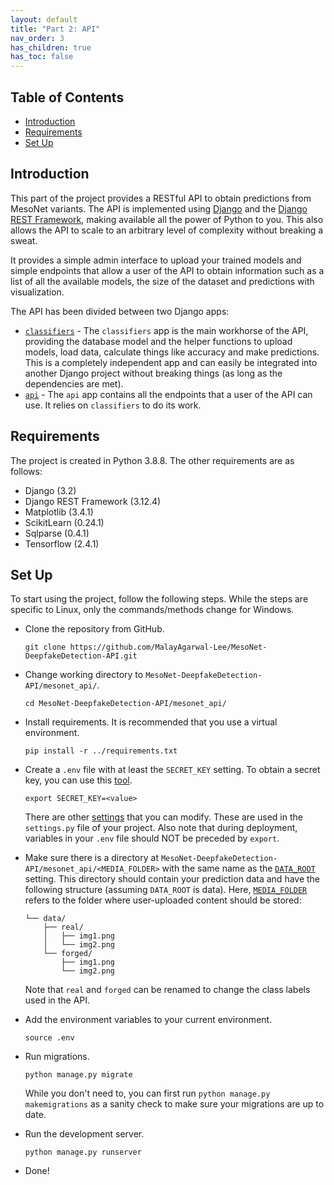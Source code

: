 ```yaml
---
layout: default
title: "Part 2: API"
nav_order: 3
has_children: true
has_toc: false
---
```


## <!-- omit in toc --> Table of Contents

- [Introduction](#introduction)
- [Requirements](#requirements)
- [Set Up](#set-up)

## Introduction

This part of the project provides a RESTful API to obtain predictions from MesoNet variants. The API is implemented using [Django](https://github.com/django/django) and the [Django REST Framework](https://github.com/encode/django-rest-framework), making available all the power of Python to you. This also allows the API to scale to an arbitrary level of complexity without breaking a sweat.

It provides a simple admin interface to upload your trained models and simple endpoints that allow a user of the API to obtain information such as a list of all the available models, the size of the dataset and predictions with visualization.

The API has been divided between two Django apps:

- [`classifiers`](https://github.com/MalayAgarwal-Lee/MesoNet-DeepfakeDetection-API/tree/main/mesonet_api/classifiers) - The `classifiers` app is the main workhorse of the API, providing the database model and the helper functions to upload models, load data, calculate things like accuracy and make predictions. This is a completely independent app and can easily be integrated into another Django project without breaking things (as long as the dependencies are met).
- [`api`](https://github.com/MalayAgarwal-Lee/MesoNet-DeepfakeDetection-API/tree/main/mesonet_api/api) - The `api` app contains all the endpoints that a user of the API can use. It relies on `classifiers` to do its work.

## Requirements

The project is created in Python 3.8.8. The other requirements are as follows:

- Django (3.2)
- Django REST Framework (3.12.4)
- Matplotlib (3.4.1)
- ScikitLearn (0.24.1)
- Sqlparse (0.4.1)
- Tensorflow (2.4.1)

## Set Up

To start using the project, follow the following steps. While the steps are specific to Linux, only the commands/methods change for Windows.

- Clone the repository from GitHub.

  ```shell
  git clone https://github.com/MalayAgarwal-Lee/MesoNet-DeepfakeDetection-API.git
  ```

- Change working directory to `MesoNet-DeepfakeDetection-API/mesonet_api/`.

  ```shell
  cd MesoNet-DeepfakeDetection-API/mesonet_api/
  ```

- Install requirements. It is recommended that you use a virtual environment.

  ```shell
  pip install -r ../requirements.txt
  ```

- Create a `.env` file with at least the `SECRET_KEY` setting. To obtain a secret key, you can use this [tool](https://djecrety.ir/).

  ```shell
  export SECRET_KEY=<value>
  ```

  There are other [settings]() that you can modify. These are used in the `settings.py` file of your project. Also note that during deployment, variables in your `.env` file should NOT be preceded by `export`.

- Make sure there is a directory at `MesoNet-DeepfakeDetection-API/mesonet_api/<MEDIA_FOLDER>` with the same name as the [`DATA_ROOT`](./settings#data_root) setting. This directory should contain your prediction data and have the following structure (assuming `DATA_ROOT` is data). Here, [`MEDIA_FOLDER`](./settings#media_folder) refers to the folder where user-uploaded content should be stored:

  ```shell
  └── data/
      ├── real/
      │   ├── img1.png
      │   └── img2.png
      └── forged/
          ├── img1.png
          └── img2.png
  ```

  Note that `real` and `forged` can be renamed to change the class labels used in the API.

- Add the environment variables to your current environment.

  ```shell
  source .env
  ```

- Run migrations.

  ```shell
  python manage.py migrate
  ```

  While you don't need to, you can first run `python manage.py makemigrations` as a sanity check to make sure your migrations are up to date.

- Run the development server.

  ```shell
  python manage.py runserver
  ```

- Done!
